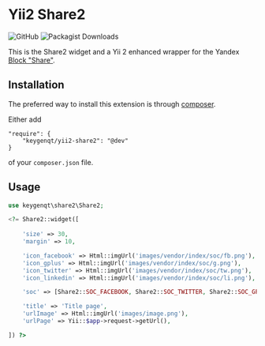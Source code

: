 Yii2 Share2
===================

![GitHub](https://img.shields.io/github/license/keygenqt/yii2-share2)
![Packagist Downloads](https://img.shields.io/packagist/dt/keygenqt/yii2-share2)

This is the Share2 widget and a Yii 2 enhanced wrapper for the Yandex [Block "Share"](https://tech.yandex.ru/share/).

## Installation

The preferred way to install this extension is through [composer](http://getcomposer.org/download/).

Either add

```
"require": {
    "keygenqt/yii2-share2": "@dev"
}
```

of your `composer.json` file.

## Usage

```php
use keygenqt\share2\Share2;

<?= Share2::widget([
    
    'size' => 30,
    'margin' => 10,

    'icon_facebook' => Html::imgUrl('images/vendor/index/soc/fb.png'),
    'icon_gplus' => Html::imgUrl('images/vendor/index/soc/g.png'),
    'icon_twitter' => Html::imgUrl('images/vendor/index/soc/tw.png'),
    'icon_linkedin' => Html::imgUrl('images/vendor/index/soc/li.png'),

    'soc' => [Share2::SOC_FACEBOOK, Share2::SOC_TWITTER, Share2::SOC_GPLUS, Share2::SOC_LINKEDIN],

    'title' => 'Title page',
    'urlImage' => Html::imgUrl('images/image.png'),
    'urlPage' => Yii::$app->request->getUrl(),

]) ?>
```